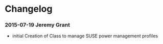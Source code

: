 # Changelog


### 2015-07-19 Jeremy Grant 
* initial Creation of Class to manage SUSE power management profiles


